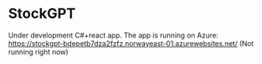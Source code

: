 # StockGPT
Under development C#+react app.
The app is running on Azure: https://stockgpt-bdepetb7dza2fzfz.norwayeast-01.azurewebsites.net/ (Not running right now)

